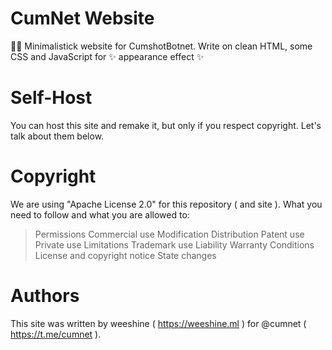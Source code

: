 # CumNet Website
🧑‍💻 Minimalistick website for CumshotBotnet. Write on clean HTML, some CSS and JavaScript for ✨ appearance effect ✨

# Self-Host
You can host this site and remake it, but only if you respect copyright. Let's talk about them below.

# Copyright
We are using "Apache License 2.0" for this repository ( and site ). What you need to follow and what you are allowed to:

> Permissions
 Commercial use
 Modification
 Distribution
 Patent use
 Private use
> Limitations
 Trademark use
 Liability
 Warranty
> Conditions
 License and copyright notice
 State changes

# Authors 
This site was written by weeshine ( https://weeshine.ml ) for @cumnet ( https://t.me/cumnet ).